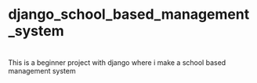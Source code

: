 # django_school_based_management_system
# 
This is a beginner project with django where i make a school based management system
